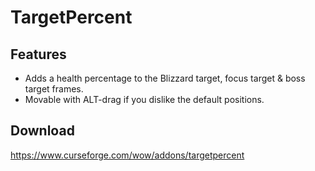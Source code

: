 # TargetPercent

## Features
* Adds a health percentage to the Blizzard target, focus target & boss target frames.
* Movable with ALT-drag if you dislike the default positions.

## Download
https://www.curseforge.com/wow/addons/targetpercent